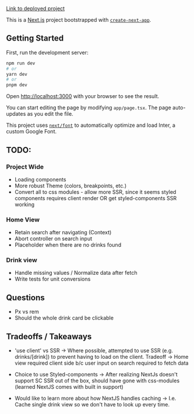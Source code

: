 [Link to deployed project](https://spiral-cocktails-khu8y6a0l-alocke12992.vercel.app/)

This is a [Next.js](https://nextjs.org/) project bootstrapped with [`create-next-app`](https://github.com/vercel/next.js/tree/canary/packages/create-next-app).

## Getting Started

First, run the development server:

```bash
npm run dev
# or
yarn dev
# or
pnpm dev
```

Open [http://localhost:3000](http://localhost:3000) with your browser to see the result.

You can start editing the page by modifying `app/page.tsx`. The page auto-updates as you edit the file.

This project uses [`next/font`](https://nextjs.org/docs/basic-features/font-optimization) to automatically optimize and load Inter, a custom Google Font.


## TODO:

### Project Wide
- Loading components
- More robust Theme (colors, breakpoints, etc.)
- Convert all to css modules - allow more SSR, since it seems styled components requires client render OR get styled-components SSR working

### Home View
- Retain search after navigating (Context)
- Abort controller on search input
- Placeholder when there are no drinks found

### Drink view
- Handle missing values / Normalize data after fetch
- Write tests for unit conversions


## Questions
- Px vs rem
- Should the whole drink card be clickable

## Tradeoffs / Takeaways
- 'use client' vs SSR -> Where possible, attempted to use SSR (e.g. drinks/[drink]) to prevent having to load on the client. Tradeoff -> Home view required client side b/c user input on search required to fetch data

- Choice to use Styled-components -> After realizing NextJs doesn't support SC SSR out of the box, should have gone with css-modules (learned NextJS comes with built in support)

- Would like to learn more about how NextJS handles caching -> I.e. Cache single drink view so we don't have to look up every time.

